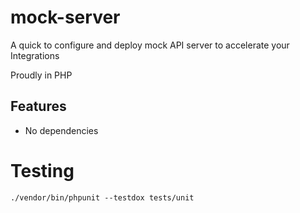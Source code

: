 # mock-server
A quick to configure and deploy mock API server to accelerate your Integrations

Proudly in PHP

## Features

- No dependencies

# Testing

```shell
./vendor/bin/phpunit --testdox tests/unit
```